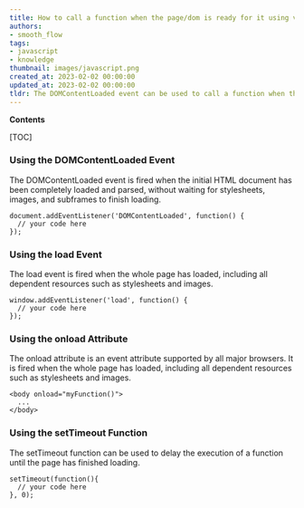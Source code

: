 ```yaml
---
title: How to call a function when the page/dom is ready for it using vanilla JavaScript equivalent of jquery's $.ready()
authors:
- smooth_flow
tags:
- javascript
- knowledge
thumbnail: images/javascript.png
created_at: 2023-02-02 00:00:00
updated_at: 2023-02-02 00:00:00
tldr: The DOMContentLoaded event can be used to call a function when the page/DOM is ready for it in Javascript.
---
```


**Contents**

[TOC]

### Using the DOMContentLoaded Event
The DOMContentLoaded event is fired when the initial HTML document has been completely loaded and parsed, without waiting for stylesheets, images, and subframes to finish loading.

```
document.addEventListener('DOMContentLoaded', function() {
  // your code here
});
```

### Using the load Event
The load event is fired when the whole page has loaded, including all dependent resources such as stylesheets and images.

```
window.addEventListener('load', function() {
  // your code here
});
```

### Using the onload Attribute
The onload attribute is an event attribute supported by all major browsers. It is fired when the whole page has loaded, including all dependent resources such as stylesheets and images.

```
<body onload="myFunction()">
  ...
</body>
```

### Using the setTimeout Function
The setTimeout function can be used to delay the execution of a function until the page has finished loading.

```
setTimeout(function(){
  // your code here
}, 0);
```
